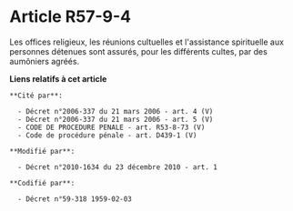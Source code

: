 # Article R57-9-4

Les offices religieux, les réunions cultuelles et l'assistance spirituelle aux personnes détenues sont assurés, pour les
différents cultes, par des aumôniers agréés.

**Liens relatifs à cet article**

	**Cité par**:

	  - Décret n°2006-337 du 21 mars 2006 - art. 4 (V)
	  - Décret n°2006-337 du 21 mars 2006 - art. 5 (V)
	  - CODE DE PROCEDURE PENALE - art. R53-8-73 (V)
	  - Code de procédure pénale - art. D439-1 (V)

	**Modifié par**:

	  - Décret n°2010-1634 du 23 décembre 2010 - art. 1

	**Codifié par**:

	  - Décret n°59-318 1959-02-03
